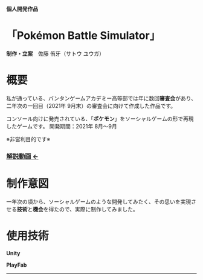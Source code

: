 **個人開発作品**
# 「Pokémon Battle Simulator」
**制作・立案**　佐藤 侑牙（サトウ ユウガ）
# 概要

私が通っている、バンタンゲームアカデミー高等部では年に数回**審査会**があり、二年次の一回目（2021年 9月末）の審査会に向けて作成した作品です。

コンソール向けに発売されている、「**ポケモン**」をソーシャルゲームの形で再現したゲームです。
開発期間：2021年 8月～9月

※非営利目的です※

### [解説動画 ←](https://youtu.be/9KUepTCOu5s)

# 制作意図

一年次の頃から、ソーシャルゲームのような開発してみたく、その思いを実現させる**技術**と**機会**を得たので、実際に制作してみました。

# 使用技術
**Unity**
  
**PlayFab**

***